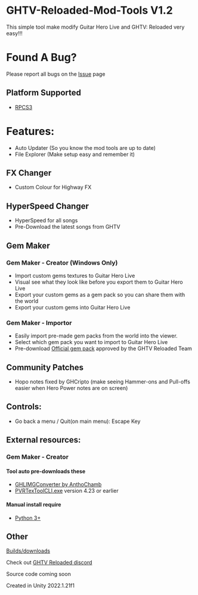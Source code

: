# GHTV-Reloaded-Mod-Tools V1.2
This simple tool make modify Guitar Hero Live and GHTV: Reloaded very easy!!!

# Found A Bug?
Please report all bugs on the [Issue](https://github.com/Nathan31973/GHTV-Reloaded-Mod-Tools/issues) page

## Platform Supported
- [RPCS3](https://rpcs3.net/)

# Features:
- Auto Updater (So you know the mod tools are up to date)
- File Explorer (Make setup easy and remember it)

## FX Changer
- Custom Colour for Highway FX

## HyperSpeed Changer
- HyperSpeed for all songs
- Pre-Download the latest songs from GHTV

## Gem Maker
### Gem Maker - Creator (Windows Only)
- Import custom gems textures to Guitar Hero Live
- Visual see what they look like before you export them to Guitar Hero Live
- Export your custom gems as a gem pack so you can share them with the world
- Export your custom gems into Guitar Hero Live

### Gem Maker - Importor
- Easily import pre-made gem packs from the world into the viewer.
- Select which gem pack you want to import to Guitar Hero Live
- Pre-download [Official gem pack](https://github.com/Nathan31973/GHTV-Reloaded-Official-Gem-Packs) approved by the GHTV Reloaded Team

## Community Patches
- Hopo notes fixed by GHCripto (make seeing Hammer-ons and Pull-offs easier when Hero Power notes are on screen)

## Controls:
- Go back a menu / Quit(on main menu): Escape Key

## External resources:
### Gem Maker - Creator
#### Tool auto pre-downloads these
- [GHLIMGConverter by AnthoChamb](https://github.com/AnthoChamb/GHLIMGConverter)
- [PVRTexToolCLI.exe](https://www.imgtec.com/developers/powervr-sdk-tools/legacy-downloads/) version 4.23 or earlier
#### Manual install require
- [Python 3+](https://www.python.org/downloads/)

## Other
[Builds/downloads](https://github.com/Nathan31973/GHTV-Reloaded-Mod-Tools/releases)

Check out [GHTV Reloaded discord](http://ghtv.reloaded.stickgaming.net)

Source code coming soon

Created in Unity 2022.1.21f1
